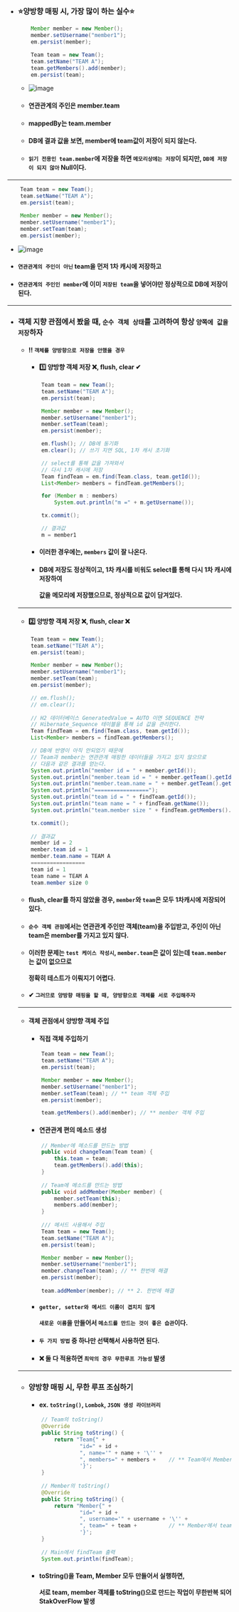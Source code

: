 - ### ⭐양방향 매핑 시, 가장 많이 하는 실수⭐
  ``` java
      Member member = new Member();
      member.setUsername("member1");
      em.persist(member);

      Team team = new Team();
      team.setName("TEAM A");
      team.getMembers().add(member);
      em.persist(team);
  ```
  - ![image](https://user-images.githubusercontent.com/35948339/144380492-7edf4e0f-4251-42bb-8a66-02b0c53c86df.png)
  - #### 연관관계의 주인은 member.team
  - #### mappedBy는 team.member
  - #### DB에 결과 값을 보면, member에 team값이 저장이 되지 않는다.
  - #### `읽기 전용인 team.member`에 저장을 하면 `메모리상에는 저장`이 되지만, `DB에 저장이 되지 않아` Null이다.
------
  ``` java
      Team team = new Team();
      team.setName("TEAM A");
      em.persist(team);

      Member member = new Member();
      member.setUsername("member1");
      member.setTeam(team);
      em.persist(member);
  ```
  - ![image](https://user-images.githubusercontent.com/35948339/144524529-871ec11e-b395-4c3f-8be9-b24fa68a8faa.png)
  - #### `연관관계의 주인이 아닌` team을 먼저 1차 캐시에 저장하고
  - #### `연관관계의 주인인 member`에 이미 `저장된 team`을 넣어야만 정상적으로 DB에 저장이 된다.
------
- ### 객체 지향 관점에서 봤을 때, `순수 객체 상태`를 고려하여 항상 `양쪽에 값을 저장`하자
  - #### ‼ `객체를 양방향으로 저장을 안했을 경우`
    - #### 1️⃣ 양방향 객체 저장 ❌, flush, clear ✔
    ``` java
        Team team = new Team();
        team.setName("TEAM A");
        em.persist(team);

        Member member = new Member();
        member.setUsername("member1");
        member.setTeam(team);
        em.persist(member);

        em.flush(); // DB에 동기화
        em.clear(); // 쓰기 지연 SQL, 1차 캐시 초기화

        // select를 통해 값을 가져와서
        // 다시 1차 캐시에 저장
        Team findTeam = em.find(Team.class, team.getId());
        List<Member> members = findTeam.getMembers();

        for (Member m : members)
            System.out.println("m =" + m.getUsername());

        tx.commit();

        // 결과값
        m = member1
    ```
    - #### 이러한 경우에는, `members` 값이 잘 나온다.
    - #### DB에 저장도 정상적이고, 1차 캐시를 비워도 select를 통해 다시 1차 캐시에 저장하여 <br><br> 값을 메모리에 저장했으므로, 정상적으로 값이 담겨있다.
  -------
    - #### 2️⃣ 양방향 객체 저장 ❌, flush, clear ❌
    ``` java
        Team team = new Team();
        team.setName("TEAM A");
        em.persist(team);

        Member member = new Member();
        member.setUsername("member1");
        member.setTeam(team);
        em.persist(member);

        // em.flush();
        // em.clear();
        
        // H2 데이터베이스 GeneratedValue = AUTO 이면 SEQUENCE 전략
        // Hibernate_Sequence 테이블을 통해 id 값을 관리한다.
        Team findTeam = em.find(Team.class, team.getId());
        List<Member> members = findTeam.getMembers();

        // DB에 반영이 아직 안되었기 때문에
        // Team과 member는 연관관계 매핑한 데이터들을 가지고 있지 않으므로
        // 다음과 같은 결과를 얻는다.
        System.out.println("member id = " + member.getId());
        System.out.println("member.team id = " + member.getTeam().getId());
        System.out.println("member.team.name = " + member.getTeam().getName());
        System.out.println("=================");
        System.out.println("team id = " + findTeam.getId());
        System.out.println("team name = " + findTeam.getName());
        System.out.println("team.member size " + findTeam.getMembers().size());

        tx.commit();
        
        // 결과값
        member id = 2
        member.team id = 1
        member.team.name = TEAM A
        =================
        team id = 1
        team name = TEAM A
        team.member size 0
    ```
    - #### flush, clear를 하지 않았을 경우, `member`와 `team`은 모두 1차캐시에 저장되어 있다.
    - #### `순수 객체 관점`에서는 연관관계 주인만 객체(team)을 주입받고, 주인이 아닌 team은 member를 가지고 있지 않다.
    - #### 이러한 문제는 `test 케이스 작성시`, `member.team`은 값이 있는데 `team.member`는 값이 없으므로 <br><br> 정확히 테스트가 이뤄지기 어렵다.
    - #### ✔ `그러므로 양방향 매핑을 할 때, 양방향으로 객체를 서로 주입해주자`
  ------
  - #### 객체 관점에서 양방향 객체 주입
    - #### 직접 객체 주입하기
    ``` java
        Team team = new Team();
        team.setName("TEAM A");
        em.persist(team);

        Member member = new Member();
        member.setUsername("member1");
        member.setTeam(team); // ** team 객체 주입
        em.persist(member);

        team.getMembers().add(member); // ** member 객체 주입
    ```
    - #### 연관관계 편의 메소드 생성
    ``` java
        // Member에 메소드를 만드는 방법
        public void changeTeam(Team team) {
            this.team = team;
            team.getMembers().add(this);
        }
        
        // Team에 메소드를 만드는 방법
        public void addMember(Member member) {
            member.setTeam(this);
            members.add(member);
        }
        
        /// 메서드 사용해서 주입
        Team team = new Team();
        team.setName("TEAM A");
        em.persist(team);

        Member member = new Member();
        member.setUsername("member1");
        member.changeTeam(team); // ** 한번에 해결
        em.persist(member);
        
        team.addMember(member); // ** 2. 한번에 해결
    ```
    - #### `getter, setter와 메서드 이름이 겹치치 않게` <br><br> `새로운 이름`을 만들어서 `메소드를 만드는 것이 좋은 습관`이다. 
    - #### `두 가지 방법` 중 하나만 선택해서 사용하면 된다.
    - #### ❌ 둘 다 적용하면 `최악의 경우 무한루프 가능성` 발생
  -----
  - ### 양방향 매핑 시, 무한 루프 조심하기
    - #### ex. `toString()`, `Lombok`, `JSON 생성 라이브러리`
    ``` java
        // Team의 toString()
        @Override
        public String toString() {
            return "Team{" +
                    "id=" + id +
                    ", name='" + name + '\'' +
                    ", members=" + members +    // ** Team에서 Member 호출
                    '}';
        }
        
        // Member의 toString()
        @Override
        public String toString() {
            return "Member{" +
                    "id=" + id +
                    ", username='" + username + '\'' +
                    ", team=" + team +          // ** Member에서 team 호출
                    '}';
        }
        
        // Main에서 findTeam 출력
        System.out.println(findTeam);
    ```
    - #### toString()을 Team, Member 모두 만들어서 실행하면, <br><br> 서로 team, member 객체를 toString()으로 만드는 작업이 무한반복 되어 StakOverFlow 발생
